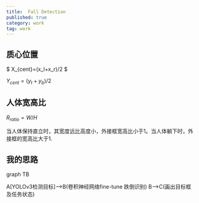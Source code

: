 ```yaml
---
title:  Fall Detection
published: true
category: work
tag: work
---
```


## 质心位置

$
X_{cent}=(x_l+x_r)/2 
$

$Y_{cent}=(y_t+y_b)/2$

## 人体宽高比

$R_{ratio}=W/H$

当人体保持直立时，其宽度远比高度小，外接框宽高比小于1。当人体躺下时，外接框的宽高比大于1.

## 我的思路


<div class="mermaid">
graph TB

A[YOLOv3检测目标]-->B(卷积神经网络fine-tune 跌倒识别)
B-->C(画出目标框及任务状态)

</div>